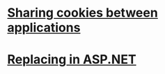 # [Sharing cookies between applications](cookie-sharing.md)
# [Replacing <machineKey> in ASP.NET](replacing-machinekey.md)
